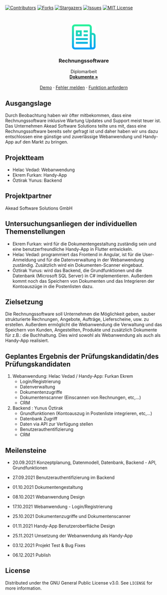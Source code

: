 <!--
*** Thanks for checking out the Best-README-Template. If you have a suggestion
*** that would make this better, please fork the repo and create a pull request
*** or simply open an issue with the tag "enhancement".
*** Thanks again! Now go create something AMAZING! :D
-->



<!-- PROJECT SHIELDS -->
<!--
*** I'm using markdown "reference style" links for readability.
*** Reference links are enclosed in brackets [ ] instead of parentheses ( ).
*** See the bottom of this document for the declaration of the reference variables
*** for contributors-url, forks-url, etc. This is an optional, concise syntax you may use.
*** https://www.markdownguide.org/basic-syntax/#reference-style-links
-->
[![Contributors][contributors-shield]][contributors-url]
[![Forks][forks-shield]][forks-url]
[![Stargazers][stars-shield]][stars-url]
[![Issues][issues-shield]][issues-url]
[![MIT License][license-shield]][license-url]


<!-- PROJECT LOGO -->
<br />
<p align="center">
  <a href="https://github.com/OeztirakYunus/Rechnungssoftware">
    <img src="images/logo.png" alt="Logo" width="80" height="80">
  </a>

  <h3 align="center">Rechnungssoftware</h3>

  <p align="center">
    Diplomarbeit
    <br />
    <a href="https://github.com/OeztirakYunus/Rechnungssoftware"><strong>Dokumente »</strong></a>
    <br />
    <br />
    <a href="https://github.com/OeztirakYunus/Rechnungssoftware">Demo</a>
    ·
    <a href="https://github.com/OeztirakYunus/Rechnungssoftware/issues">Fehler melden</a>
    ·
    <a href="https://github.com/OeztirakYunus/Rechnungssoftware/issues">Funktion anfordern</a>
  </p>
</p>


## Ausgangslage

Durch Beobachtung haben wir öfter mitbekommen, dass eine Rechnungssoftware inklusive Wartung Updates und Support meist teuer ist. Das Unternehmen Akead Software Solutions teilte uns mit, dass eine Rechnungssoftware bereits sehr gefragt ist und daher haben wir uns dazu entschlossen eine günstige und zuverlässige Webanwendung und Handy-App auf den Markt zu bringen.


## Projektteam

* Helac Vedad: Webanwendung
* Ekrem Furkan: Handy-App
* Öztirak Yunus: Backend


## Projektpartner

Akead Software Solutions GmbH


## Untersuchungsanliegen der individuellen Themenstellungen

* Ekrem Furkan: wird für die Dokumentengestaltung zuständig sein und eine benutzerfreundliche Handy-App in Flutter entwickeln.
* Helac Vedad: programmiert das Frontend in Angular, ist für die User-Anmeldung und für die Datenverwaltung in der Webanwendung zuständig. Zusätzlich wird ein Dokumenten-Scanner eingebaut.
* Öztirak Yunus: wird das Backend, die Grundfunktionen und die Datenbank (Microsoft SQL Server) in C# implementieren. Außerdem kommt noch das Speichern von Dokumenten und das Integrieren der Kontoauszüge in die Postenlisten dazu.


## Zielsetzung

Die Rechnungssoftware soll Unternehmen die Möglichkeit geben, sauber strukturierte Rechnungen, Angebote, Aufträge, Lieferscheine, usw. zu erstellen. Außerdem ermöglicht die Webanwendung die Verwaltung und das Speichern von Kunden, Angestellten, Produkte und zusätzlich Dokumente für z.B.: die Buchhaltung. Dies wird sowohl als Webanwendung als auch als Handy-App realisiert. 


## Geplantes Ergebnis der Prüfungskandidatin/des Prüfungskandidaten

1. Webanwendung: Helac Vedad  / Handy-App: Furkan Ekrem
	* Login/Registrierung
	* Datenverwaltung
	* Dokumentenzugriffe
	* Dokumentenscanner (Einscannen von Rechnungen, etc,...)
	* CRM
2. Backend : Yunus Öztirak
	* Grundfunktionen (Kontoauszug in Postenliste integrieren, etc,...)
	* Datenbank Zugriff
	* Daten via API zur Verfügung stellen
	* Benutzerauthentifizierung
	* CRM


## Meilensteine

* 20.09.2021 Konzeptplanung, Datenmodell, Datenbank, Backend - API, Grundfunktionen

* 27.09.2021 Benutzerauthentifizierung im Backend

* 01.10.2021 Dokumentengestaltung

* 08.10.2021 Webanwendung Design

* 17.10.2021 Webanwendung - Login/Registrierung

* 25.10.2021 Dokumentenzugriffe und Dokumentenscanner

* 01.11.2021 Handy-App Benutzeroberfläche Design

* 25.11.2021 Umsetzung der Webanwendung als Handy-App

* 03.12.2021 Projekt Test & Bug Fixes

* 06.12.2021 Publish


## License

Distributed under the GNU General Public License v3.0. See `LICENSE` for more information.


<!-- MARKDOWN LINKS & IMAGES -->
<!-- https://www.markdownguide.org/basic-syntax/#reference-style-links -->
[contributors-shield]: https://img.shields.io/github/contributors/OeztirakYunus/Rechnungssoftware.svg?style=for-the-badge
[contributors-url]: https://github.com/OeztirakYunus/Rechnungssoftware/graphs/contributors
[forks-shield]: https://img.shields.io/github/forks/OeztirakYunus/Rechnungssoftware.svg?style=for-the-badge
[forks-url]: https://github.com/OeztirakYunus/Rechnungssoftware/network/members
[stars-shield]: https://img.shields.io/github/stars/OeztirakYunus/Rechnungssoftware.svg?style=for-the-badge
[stars-url]: https://github.com/OeztirakYunus/Rechnungssoftware/stargazers
[issues-shield]: https://img.shields.io/github/issues/OeztirakYunus/Rechnungssoftware.svg?style=for-the-badge
[issues-url]: https://github.com/OeztirakYunus/Rechnungssoftware/issues
[license-shield]: https://img.shields.io/github/license/OeztirakYunus/Rechnungssoftware.svg?style=for-the-badge
[license-url]: https://github.com/OeztirakYunus/Rechnungssoftware/blob/main/LICENSE
